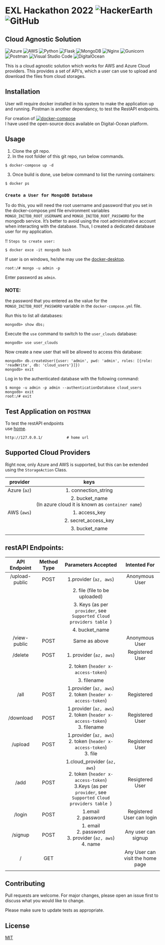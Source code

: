 # EXL Hackathon 2022 ![HackerEarth](https://img.shields.io/badge/HackerEarth-%232C3454.svg?style=for-the-badge&logo=HackerEarth&logoColor=Blue) ![GitHub](https://img.shields.io/badge/github-%23121011.svg?style=for-the-badge&logo=github&logoColor=white)
## Cloud Agnostic Solution 
![Azure](https://img.shields.io/badge/azure-%230072C6.svg?style=for-the-badge&logo=microsoftazure&logoColor=white) ![AWS](https://img.shields.io/badge/AWS-%23FF9900.svg?style=for-the-badge&logo=amazon-aws&logoColor=white) ![Python](https://img.shields.io/badge/python-3670A0?style=for-the-badge&logo=python&logoColor=ffdd54) ![Flask](https://img.shields.io/badge/flask-%23000.svg?style=for-the-badge&logo=flask&logoColor=white) ![MongoDB](https://img.shields.io/badge/MongoDB-%234ea94b.svg?style=for-the-badge&logo=mongodb&logoColor=white)  ![Nginx](https://img.shields.io/badge/nginx-%23009639.svg?style=for-the-badge&logo=nginx&logoColor=white) ![Gunicorn](https://img.shields.io/badge/gunicorn-%298729.svg?style=for-the-badge&logo=gunicorn&logoColor=white) ![Postman](https://img.shields.io/badge/Postman-FF6C37?style=for-the-badge&logo=postman&logoColor=white) ![Visual Studio Code](https://img.shields.io/badge/Visual%20Studio%20Code-0078d7.svg?style=for-the-badge&logo=visual-studio-code&logoColor=white) ![DigitalOcean](https://img.shields.io/badge/DigitalOcean-%230167ff.svg?style=for-the-badge&logo=digitalOcean&logoColor=white)

This is a cloud agnostic solution which works for AWS and Azure Cloud providers. This provides a set 
of API's, which a user can use to upload and download the files from cloud storages.

## Installation

User will require docker installed in his system to make the application up and running.
Postman is another dependancy, to test the RestAPI endpoints.

For creation of [![docker-compose](https://img.shields.io/badge/digitalocean-docker_compose.yml-blue?style=flat&logo=digitalocean)](https://www.digitalocean.com/community/tutorials/how-to-set-up-flask-with-mongodb-and-docker) 
<br>
I have used the open-source docs available on Digital-Ocean platform.

## Usage

1. Clone the git repo.
2. In the root folder of this git repo, run below commands.
```docker
$ docker-compose up -d
```
3. Once build is done, use below command to list the running containers:
```docker
$ docker ps
```

### `Create a User for MongoDB Database`

To do this, you will need the root username and password that you set in the docker-compose.yml file environment variables `MONGO_INITDB_ROOT_USERNAME` and `MONGO_INITDB_ROOT_PASSWORD` for the mongodb service.
It’s better to avoid using the root administrative account when interacting with the database.
Thus, I created a dedicated database user for my application.

!! `Steps to create user:`

```docker
$ docker exce -it mongodb bash
```
If user is on windows, he/she may use the [docker-desktop](https://docs.docker.com/desktop/windows/install/).

```docker
root:/# mongo -u admin -p
```
Enter password as `admin`.

### NOTE: 
the password that you entered as the value for the `MONGO_INITDB_ROOT_PASSWORD` variable in the `docker-compose.yml` file. 

Run this to list all databases:
```docker
mongodb> show dbs;
```

Execute the `use` command to switch to the `user_clouds` database:
```docker
mongodb> use user_clouds
```

Now create a new user that will be allowed to access this database:
```docker
mongodb> db.createUser({user: 'admin', pwd: 'admin', roles: [{role: 'readWrite', db: 'cloud_users'}]})
mongodb> exit
```

Log in to the authenticated database with the following command:
```docker
$ mongo -u admin -p admin --authenticationDatabase cloud_users
mongodb> exit
root:/# exit
```

## Test Application on `POSTMAN`

To test the restAPI endpoints\
use [home](http://127.0.0.1/). 
```
http://127.0.0.1/           # home url
```



## Supported Cloud Providers

Right now, only Azure and AWS is supported, but this can be extended using the `StorageAction` Class.

 |provider  |   keys|
 |:----------:|:-------:|
 |Azure (`az`)| 1. connection_string|
 |     | 2. bucket_name <br>(In azure cloud it is known as `container name`)|
 | AWS (`aws`)|1. access_key|
 |  |2. secret_access_key|
 |  |3. bucket_name   |
 |  |                   |

## restAPI Endpoints:

|API Endpoint | Method Type     | Parameters Accepted       |  Intented For |
|:-------------:|:-------------:|:--------------------:     |:---------------:|
|/upload-public|    POST    | 1.provider (`az, aws`)          | Anonymous User
|               |           | 2. file (file to be uploaded)|
|               |           | 3. Keys (as per `provider`, see `Supported Cloud providers table `)|
|               |           | 4. bucket_name                |               
|/view-public   |   POST    | Same as above                 | Anonymous User
|/delete        |   POST    |1. provider (`az, aws`)          | Registered User 
|               |           |2. token (`header x-access-token`)|
|               |           |3. filename                    |
|/all           |   POST    | 1.provider (`az, aws`) <br> 2. token (`header x-access-token`) <br>| Registered
|/download      |   POST    |  1.provider (`az, aws`) <br> 2. token (`header x-access-token`) <br> 3. filename| Registered User
|/upload        |   POST    |  1.provider (`az, aws`) <br> 2. token (`header x-access-token`) <br> 3. file | Registered User
|/add           |   POST    |1.cloud_provider (`az, aws`) <br> 2. token (`header x-access-token`) <br> 3.Keys (as per `provider`, see `Supported Cloud providers table `)| Resigtered User
|/login         |   POST    | 1.email <br> 2. password  |   Registered User can login
|/signup        |   POST    | 1. email <br> 2. password <br> 3. provider (`az, aws`) <br> 4. name| Any user can signup
|/              |   GET     |                           |   Any User can visit the home page
|               |           |                           |

## Contributing
Pull requests are welcome. For major changes, please open an issue first to discuss what you would like to change.

Please make sure to update tests as appropriate.

## License
[MIT](https://choosealicense.com/licenses/mit/)